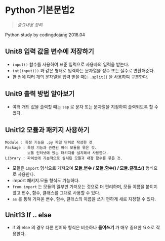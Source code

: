 # Python 기본문법2 
> *중요내용 정리*

Python study by codingdojang 2018.04

## Unit8 입력 값을 변수에 저장하기
- `input()` 함수를 사용하여 표준 입력으로 사용자의 입력을 받는다. 
- `int(input())` 과 같은 형태로 입력하는 문자열을 정수 또는 실수로 변환해준다.
- 한 번에 여러 개의 문자열을 입력 받을 때는 `.split()` 을 사용하여 구분한다.

## Unit9 출력 방법 알아보기
- 여러 개의 값을 출력할 때는 `sep` 로 문자 또는 문자열을 지정하여 출력되도록 할 수 있다.

## Unit12 모듈과 패키지 사용하기
```
Module : 특정 기능을 .py 파일 단위로 작성한 것
Package : 특정 기능과 관련된 여러 모듈을 묶은 것. 
          보통 인터넷에 있는 패키지를 설치해서 사용한다.
Library : 파이썬에 기본적으로 설치된 모듈과 내장 함수를 묶은 것.
```

- 모듈은 `import` 형식으로 가져오며 **모듈.변수 / 모듈.함수() / 모듈.클래스()** 형식으로 사용한다.
- import 패키지.모듈 형식도 가능하다. 
- `from import` 는 모듈의 일부만 가져오는 것으로 더 편리하며, 모듈 이름을 붙이지 않고 변수, 함수, 클래스를 그대로 사용할 수 있다. 
- `as` 를 통해 가져온 변수, 함수, 클래스의 이름을 쓰기 편하게 새로 지정할 수 있다.

## Unit13 If .. else
- if 와 else 의 경우 다른 언어와 형식은 비슷하나 **들여쓰기** 가 매우 중요한 요소로 작용한다. 
